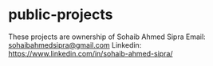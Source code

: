 # public-projects

These projects are ownership of Sohaib Ahmed Sipra
Email: sohaibahmedsipra@gmail.com
Linkedin: https://www.linkedin.com/in/sohaib-ahmed-sipra/
